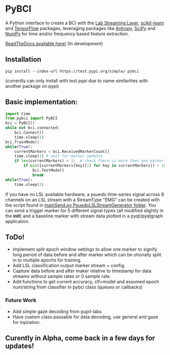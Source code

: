 # PyBCI
A Python interface to create a BCI with the [Lab Streaming Layer](https://github.com/sccn/labstreaminglayer), [scikit-learn](https://scikit-learn.org/stable/#) and [TensorFlow](https://www.tensorflow.org/install) packages, leveraging packages like [Antropy](https://github.com/raphaelvallat/antropy), [SciPy](https://scipy.org/) and [NumPy](https://numpy.org/) for time and/or frequency based feature extraction.

[ReadTheDocs available here!](https://pybci.readthedocs.io/en/latest/) (In development)

## Installation
```
pip install --index-url https://test.pypi.org/simple/ pybci
```
(currently can only install with test.pypi due to name similarities with another package on pypi)

## Basic implementation:
```python
import time
from pybci import PyBCI
bci = PyBCI()
while not bci.connected:
    bci.Connect()
    time.sleep(1)
bci.TrainMode()
while(True):
    currentMarkers = bci.ReceivedMarkerCount()
    time.sleep(1) # wait for marker updates
    if len(currentMarkers) > 1:  # check there is more then one marker type received
        if min([currentMarkers[key][1] for key in currentMarkers]) > 10:
            bci.TestMode()
            break 
while(True):
    time.sleep(1)
```
If you have no LSL available hardware, a psuedo time-series signal across 8 channels on an LSL stream with a StreamType "EMG" can be created with the script found in [mainSend.py PsuedoLSLStreamGenerator folder](https://github.com/LMBooth/pybci/blob/main/pybci/Examples/PsuedoLSLStreamGenerator/mainSend.py). You can send a trigger marker for 5 different signal types (all modified slightly in the __init__) and a baseline marker with stream data plotted in a pyqt/pyqtgraph application.

## ToDo!
- Implement split epoch window settings to allow one marker to signify long period of data before and after marker which can be otionally split in to multiple epochs for training.
- Add LSL classification output marker stream + config.
- Capture data before and after maker relative to timestamp for data streams without sample rates or 0 sample rate.
- Add functions to get current accuracy, clf+model and assumed epoch num/string from classifier in pybci class (queues or callbacks)
### Future Work
- Add simple gaze decoding from pupil-labs
- Have custom class passable for data decoding, use general and gaze for inpiration. 
## Curently in Alpha, come back in a few days for updates!
